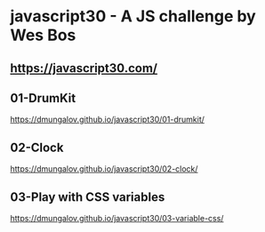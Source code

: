 # javascript30 - A JS challenge by Wes Bos

## https://javascript30.com/

## 01-DrumKit 
https://dmungalov.github.io/javascript30/01-drumkit/

## 02-Clock
https://dmungalov.github.io/javascript30/02-clock/

## 03-Play with CSS variables
https://dmungalov.github.io/javascript30/03-variable-css/
